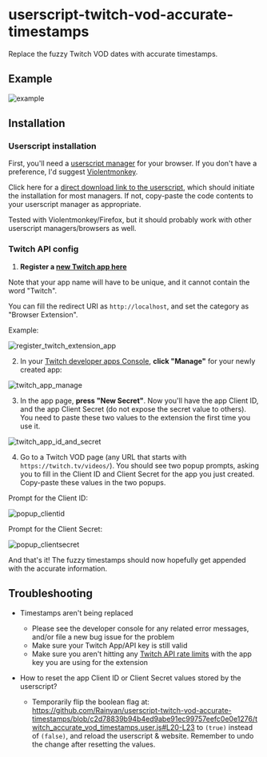 # userscript-twitch-vod-accurate-timestamps
Replace the fuzzy Twitch VOD dates with accurate timestamps.

## Example

![example](https://github.com/Rainyan/userscript-twitch-vod-accurate-timestamps/assets/6595066/59835c57-7119-425f-a922-c1cc667f07e3)

## Installation

### Userscript installation

First, you'll need a [userscript manager](https://en.wikipedia.org/wiki/Userscript_manager) for your browser. If you don't have a preference, I'd suggest [Violentmonkey](https://violentmonkey.github.io/).

Click here for a [direct download link to the userscript](https://github.com/Rainyan/userscript-twitch-vod-accurate-timestamps/raw/main/twitch_accurate_vod_timestamps.user.js), which should initiate the installation for most managers. If not, copy-paste the code contents to your userscript manager as appropriate.

Tested with Violentmonkey/Firefox, but it should probably work with other userscript managers/browsers as well.

### Twitch API config

1) **Register a [new Twitch app here](https://dev.twitch.tv/console/apps/create)**

Note that your app name will have to be unique, and it cannot contain the word "Twitch".

You can fill the redirect URI as `http://localhost`, and set the category as "Browser Extension".

Example:

![register_twitch_extension_app](https://github.com/Rainyan/userscript-twitch-vod-accurate-timestamps/assets/6595066/dbee8816-7aaf-45ce-98b1-9845d998b6d9)


2) In your [Twitch developer apps Console](https://dev.twitch.tv/console/apps), **click "Manage"** for your newly created app:

![twitch_app_manage](https://github.com/Rainyan/userscript-twitch-vod-accurate-timestamps/assets/6595066/8bc44a93-8cfa-42d0-8351-d921a034aae7)


3) In the app page, **press "New Secret"**. Now you'll have the app Client ID, and the app Client Secret (do not expose the secret value to others). You need to paste these two values to the extension the first time you use it.

![twitch_app_id_and_secret](https://github.com/Rainyan/userscript-twitch-vod-accurate-timestamps/assets/6595066/280ac88d-8045-4807-8be8-d596cf2f29b4)

4) Go to a Twitch VOD page (any URL that starts with `https://twitch.tv/videos/`). You should see two popup prompts, asking you to fill in the Client ID and Client Secret for the app you just created. Copy-paste these values in the two popups.

Prompt for the Client ID:

![popup_clientid](https://github.com/Rainyan/userscript-twitch-vod-accurate-timestamps/assets/6595066/df0629c7-1f56-43a2-b239-51e61ed1446f)

Prompt for the Client Secret:

![popup_clientsecret](https://github.com/Rainyan/userscript-twitch-vod-accurate-timestamps/assets/6595066/9da7892a-4311-4be5-8107-b93606f4c0fa)

And that's it! The fuzzy timestamps should now hopefully get appended with the accurate information.

## Troubleshooting
* Timestamps aren't being replaced
  * Please see the developer console for any related error messages, and/or file a new bug issue for the problem
  * Make sure your Twitch App/API key is still valid
  * Make sure you aren't hitting any [Twitch API rate limits](https://dev.twitch.tv/docs/api/guide/#twitch-rate-limits) with the app key you are using for the extension

* How to reset the app Client ID or Client Secret values stored by the userscript?
  * Temporarily flip the boolean flag at:
    https://github.com/Rainyan/userscript-twitch-vod-accurate-timestamps/blob/c2d78839b94b4ed9abe91ec99757eefc0e0e1276/twitch_accurate_vod_timestamps.user.js#L20-L23
    to `(true)` instead of `(false)`, and reload the userscript & website. Remember to undo the change after resetting the values.
